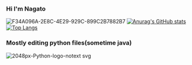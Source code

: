 ### Hi I'm Nagato
![F34A096A-2E8C-4E29-929C-899C2B7882B7](https://user-images.githubusercontent.com/94958239/164647576-b8b61ae7-7dfc-46fe-a0b6-6cf5011932ce.jpg)
[![Anurag's GitHub stats](https://github-readme-stats.vercel.app/api?username=Nagatochyan&layout=compact&theme=onedark)](https://github.com/anuraghazra/github-readme-stats)
[![Top Langs](https://github-readme-stats.vercel.app/api/top-langs/?username=Nagatochyan&layout=compact&theme=onedark
)](https://github.com/anuraghazra/github-readme-stats)
### Mostly editing python files(sometime java)
![2048px-Python-logo-notext svg](https://user-images.githubusercontent.com/94958239/164648695-1ad55ed6-a89c-4e38-bb2c-50ea1ee2ceda.png)
